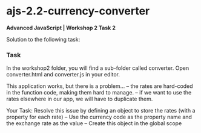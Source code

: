 # ajs-2.2-currency-converter
**Advanced JavaScript | Workshop 2 Task 2**

Solution to the following task:

### Task

In the workshop2 folder, you will find a sub-folder called converter. Open converter.html and converter.js in your editor.

This application works, but there is a problem...
– the rates are hard-coded in the function code, making them hard to manage.
– if we want to use the rates elsewhere in our app, we will have to duplicate them.

Your Task: Resolve this issue by defining an object to store the rates (with a property for each
rate)
– Use the currency code as the property name and the exchange rate as the value
– Create this object in the global scope
